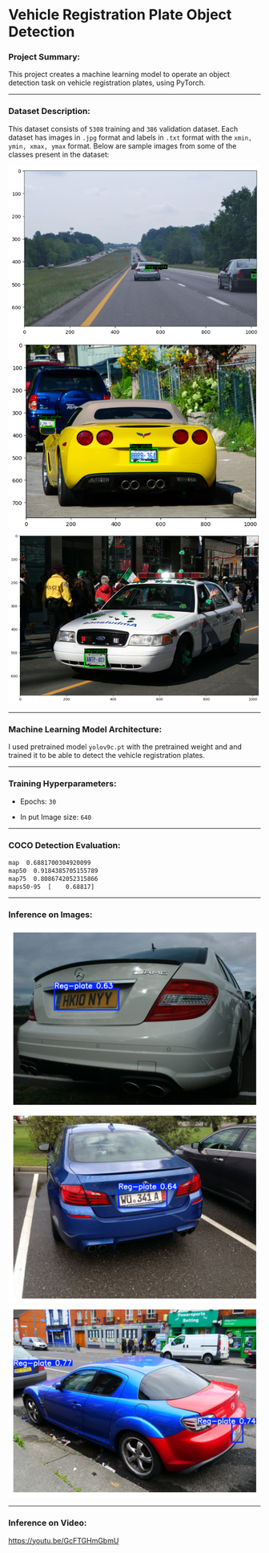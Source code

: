 # Vehicle Registration Plate Object Detection

### Project Summary:
This project creates a machine learning model to operate an object detection task on vehicle registration plates, using PyTorch.

---

### Dataset Description:

This dataset consists of `5308` training and `386` validation dataset. Each dataset has images in `.jpg` format and labels in `.txt` format with the `xmin, ymin, xmax, ymax` format. Below are sample images from some of the classes present in the dataset:

![](./visuals/reg_plate_dataset1.png?raw=true)
![](./visuals/reg_plate_dataset2.png?raw=true)
![](./visuals/reg_plate_dataset3.png?raw=true)

---

### Machine Learning Model Architecture:

I used pretrained model `yolov9c.pt` with the pretrained weight and and trained it to be able to detect the vehicle registration plates. 

---

### Training Hyperparameters:

* Epochs: `30`
  
* In put Image size: `640`

---

### COCO Detection Evaluation:

```
map  0.6881700304920099
map50  0.9184385705155789
map75  0.8086742052315866
maps50-95  [    0.68817]
```

---

### Inference on Images:

![](./visuals/reg_plate_inference1.png?raw=true)
![](./visuals/reg_plate_inference2.png?raw=true)
![](./visuals/reg_plate_inference3.png?raw=true)

---


### Inference on Video:

https://youtu.be/GcFTGHmGbmU
